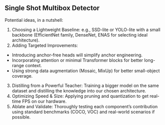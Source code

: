 ## Single Shot Multibox Detector

Potential ideas, in a nutshell:
1. Choosing a Lightweight Baseline: e.g., SSD-lite or YOLO-lite with a small backbone (EfficientNet family, DenseNet, ENAS for selecting ideal architecture).
2. Adding Targeted Improvements:
  - Introducing anchor-free heads will simplify anchor engineering.
  - Incorporating attention or minimal Transformer blocks for better long-range context.
  - Using strong data augmentation (Mosaic, MixUp) for better small-object coverage.
3. Distilling from a Powerful Teacher: Training a bigger model on the same dataset and distilling the knowledge into our chosen architecture.
4. Optimizing Speed & Size: Applying pruning and quantization to get real-time FPS on our hardware.
5. Ablate and Validate: Thoroughly testing each component’s contribution using standard benchmarks (COCO, VOC) and real-world scenarios if possible.

